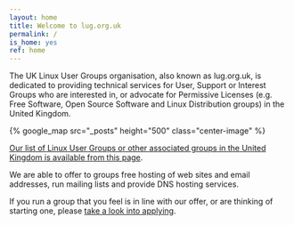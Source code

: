 ```yaml
---
layout: home
title: Welcome to lug.org.uk
permalink: /
is_home: yes
ref: home
---
```

The UK Linux User Groups organisation, also known as lug.org.uk, is dedicated to providing technical services for User, Support or Interest Groups 
who are interested in, or advocate for Permissive Licenses (e.g. Free Software, Open Source Software and Linux Distribution groups) in the United Kingdom.

{% google_map src="_posts" height="500" class="center-image" %}

[Our list of Linux User Groups or other associated groups in the United Kingdom is available from this page](lugs).

We are able to offer to groups free hosting of web sites and email addresses, run mailing lists and provide DNS hosting services.

If you run a group that you feel is in line with our offer, or are thinking of starting one, please [take a look into applying](apply).
